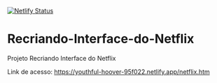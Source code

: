 [![Netlify Status](https://api.netlify.com/api/v1/badges/eb42c632-8a64-4c2f-8d13-568cbaf56241/deploy-status)](https://app.netlify.com/sites/youthful-hoover-95f022/deploys)



# Recriando-Interface-do-Netflix
Projeto Recriando Interface do Netflix 

Link de acesso: https://youthful-hoover-95f022.netlify.app/netflix.htm
